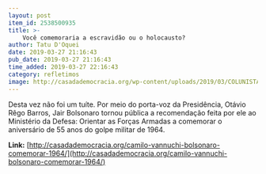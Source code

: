 ```yaml
---
layout: post
item_id: 2538500935
title: >-
    Você comemoraria a escravidão ou o holocausto?
author: Tatu D'Oquei
date: 2019-03-27 21:16:43
pub_date: 2019-03-27 21:16:43
time_added: 2019-03-27 22:16:43
category: refletimos
image: http://casadademocracia.org/wp-content/uploads/2019/03/COLUNISTASa.jpg
---
```


Desta vez não foi um tuíte. Por meio do porta-voz da Presidência, Otávio Rêgo Barros, Jair Bolsonaro tornou pública a recomendação feita por ele ao Ministério da Defesa: Orientar as Forças Armadas a comemorar o aniversário de 55 anos do golpe militar de 1964.

**Link:** [http://casadademocracia.org/camilo-vannuchi-bolsonaro-comemorar-1964/](http://casadademocracia.org/camilo-vannuchi-bolsonaro-comemorar-1964/)


